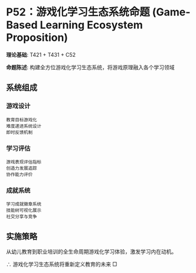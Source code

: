 # P52：游戏化学习生态系统命题 (Game-Based Learning Ecosystem Proposition)

**理论基础**: T421 + T431 + C52

**命题陈述**: 构建全方位游戏化学习生态系统，将游戏原理融入各个学习领域

## 系统组成

### 游戏设计
```
教育目标游戏化
难度递进系统设计
即时反馈机制
```

### 学习评估
```
游戏表现评估指标
创造力发展追踪
协作能力评价
```

### 成就系统
```
学习成就徽章系统
技能树可视化展示
社交分享与竞争
```

## 实施策略

从幼儿教育到职业培训的全生命周期游戏化学习体验，激发学习内在动机。

∴ 游戏化学习生态系统将重新定义教育的未来 □